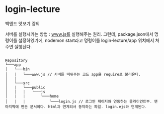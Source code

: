 # login-lecture
백엔드 맛보기 강의

서버를 실행시키는 방법 : www.js를 실행해주는 원리. 그런데, package.json에서 명령어를 설정하였기에, nodemon start라고 명령어를 login-lecture/app 위치에서 쳐주면 실행된다.

<code>
Repository
└───app
│   └───bin
│   |   └───www.js // 서버를 띄워주는 코드 app을 require로 불러온다.
│   |     
│   └───src
│   |   └───public
│   |   |   └───js
│   |   |       └───home
│   |   |           └───login.js // 로그인 페이지와 연동하는 클라이언트부. 맨 마지막에 만든 문서이다. html과 연계되서 동작하는 파일. login.ejs와 연계된다. <script src="/js/home/login.js" defer> 라는 이름으로 불리기 위해 app.js에 미들웨어를 추가로 등록해준다. 로그인 창에서 써진 값들을 제어하기 위한 모듈이다. 
│   |   |       
│   |   └───routes // 클라이언트로부터 서버로 http 요청이 오면, 요청에 알맞는 문서로 라우팅 해주는 것.
│   |   |   └───home
│   |   |       └───index.js   // 라우터이다. 클라이언트와 데이터를 주고받는 서버부의 api를 담당하고 있다.
│   |   |       └───home.ctrl.js // 컨트롤러의 기능부(Controller)만을 모아놓았다. 라우터에서 이 기능을 뽑아다가 쓴다.
│   |   |       
│   |   └───views // html문서를 분리해주었다.
│   |   |   └───home
│   |   |       └───index.ejs   ...
│   |   |       └───login.ejs
│   |
|   └───app.js // 서버부. app을 쏴주면 www.js와 router/home/index.js에서 해당 app을 사용한다. 그리고 home이라는 변수로 router를 받아온다.
|   └───index.html
|   └───package-lock.json
|   └───package.json // npm에 등록하거나, github에 올릴 때 어느 컴퓨터에서나 이 프로그램이 원할히 동작하도록 하는 기본 정보와 의존성패키지, 명령어를 모아놓은 파일.
// package.json의 각 key값이 하는 역할을 알면 좋다.
</code>

body-parser를 사용하고, 미들웨어로 등록해서 사용해야 서버부 api의 body 부분이 잘 파싱되어서 출력된다. 안그럼 자바스크립트가 의미있는 값으로 못읽는다는 뜻이다.